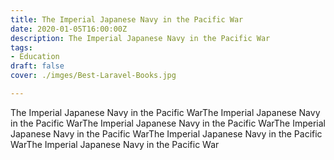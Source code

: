 ```yaml
---
title: The Imperial Japanese Navy in the Pacific War
date: 2020-01-05T16:00:00Z
description: The Imperial Japanese Navy in the Pacific War
tags:
- Education
draft: false
cover: ./imges/Best-Laravel-Books.jpg

---
```

The Imperial Japanese Navy in the Pacific WarThe Imperial Japanese Navy in the Pacific WarThe Imperial Japanese Navy in the Pacific WarThe Imperial Japanese Navy in the Pacific WarThe Imperial Japanese Navy in the Pacific WarThe Imperial Japanese Navy in the Pacific War
